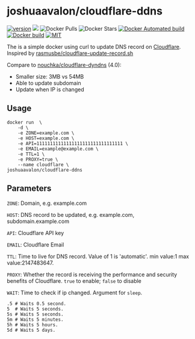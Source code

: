 # joshuaavalon/cloudflare-ddns
[![version](https://images.microbadger.com/badges/version/joshuaavalon/cloudflare-ddns.svg)](https://microbadger.com/images/joshuaavalon/cloudflare-ddns) 
[![](https://images.microbadger.com/badges/image/joshuaavalon/cloudflare-ddns.svg)](https://microbadger.com/images/joshuaavalon/cloudflare-ddns) 
![Docker Pulls](https://img.shields.io/docker/pulls/joshuaavalon/cloudflare-ddns.svg) 
![Docker Stars](https://img.shields.io/docker/stars/joshuaavalon/cloudflare-ddns.svg?colorB=dfb317) 
[![Docker Automated build](https://img.shields.io/docker/automated/joshuaavalon/cloudflare-ddns.svg)](https://hub.docker.com/r/joshuaavalon/cloudflare-ddns/) 
[![Docker build](https://img.shields.io/docker/build/joshuaavalon/cloudflare-ddns.svg)](https://hub.docker.com/r/joshuaavalon/cloudflare-ddns/) 
[![MIT](https://img.shields.io/github/license/joshuaavalon/docker-cloudflare.svg)](https://github.com/docker-cloudflare/blob/master/LICENSE)

The is a simple docker using curl to update DNS record on [Cloudflare](https://www.cloudflare.com). Inspired by [rasmusbe/cloudflare-update-record.sh](https://gist.github.com/rasmusbe/fc2e270095f1a3b41348/)

Compare to [nouchka/cloudflare-dyndns](https://hub.docker.com/r/nouchka/cloudflare-dyndns/) (4.0):
 * Smaller size: 3MB vs 54MB
 * Able to update subdomain
 * Update when IP is changed

## Usage
```
docker run  \
	-d \
	-e ZONE=example.com \
	-e HOST=example.com \
	-e API=11111111111111111111111111111111 \
	-e EMAIL=example@example.com \
	-e TTL=1 \
	-e PROXY=true \
	--name cloudflare \
joshuaavalon/cloudflare-ddns
```

## Parameters
`ZONE`: Domain, e.g. example.com

`HOST`: DNS record to be updated, e.g. example.com, subdomain.example.com

`API`: Cloudflare API key

`EMAIL`: Cloudflare Email

`TTL`: Time to live for DNS record. Value of 1 is 'automatic'. min value:1 max value:2147483647.

`PROXY`: Whether the record is receiving the performance and security benefits of Cloudflare. `true` to enable; `false` to disable

`WAIT`: Time to check if ip changed. Argument for `sleep`.
```
.5 # Waits 0.5 second.
5  # Waits 5 seconds.
5s # Waits 5 seconds.
5m # Waits 5 minutes.
5h # Waits 5 hours.
5d # Waits 5 days.
```
